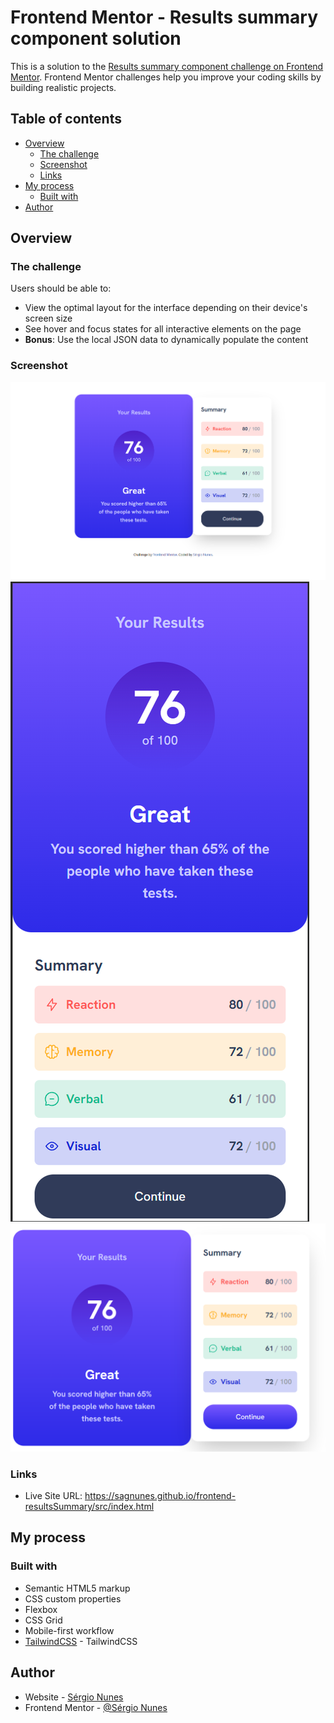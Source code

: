 # Frontend Mentor - Results summary component solution

This is a solution to the [Results summary component challenge on Frontend Mentor](https://www.frontendmentor.io/challenges/results-summary-component-CE_K6s0maV). Frontend Mentor challenges help you improve your coding skills by building realistic projects.

## Table of contents

- [Overview](#overview)
  - [The challenge](#the-challenge)
  - [Screenshot](#screenshot)
  - [Links](#links)
- [My process](#my-process)
  - [Built with](#built-with)
- [Author](#author)

## Overview

### The challenge

Users should be able to:

- View the optimal layout for the interface depending on their device's screen size
- See hover and focus states for all interactive elements on the page
- **Bonus**: Use the local JSON data to dynamically populate the content

### Screenshot
![desktop.png](design%2Fdesktop.png)
![mobile.png](design%2Fmobile.png)
![hover effect.png](design%2Fhover%20effect.png)
### Links

- Live Site URL: https://sagnunes.github.io/frontend-resultsSummary/src/index.html

## My process

### Built with

- Semantic HTML5 markup
- CSS custom properties
- Flexbox
- CSS Grid
- Mobile-first workflow
- [TailwindCSS](https://tailwindcss.com/) - TailwindCSS

## Author

- Website - [Sérgio Nunes](https://www.your-site.com)
- Frontend Mentor - [@Sérgio Nunes](https://www.frontendmentor.io/profile/Sagnunes)
